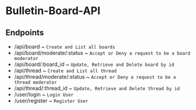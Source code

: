 # Bulletin-Board-API

## Endpoints

- /api/board ~ `Create and List all boards`
- /api/board/moderate/:status ~ `Accept or Deny a request to be a board moderator`
- /api/board/:board_id ~ `Update, Retrieve and Delete board by id`
- /api/thread ~ `Create and List all thread`
- /api/thread/moderate/:status ~ `Accept or Deny a request to be a thread moderator`
- /api/thread/:thread_id ~ `Update, Retrieve and Delete thread by id`
- /user/login ~ `Login User`
- /user/register ~ `Register User`
